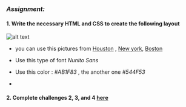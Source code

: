 
### *Assignment:*


#### 1. Write the necessary HTML and CSS to create the following layout


![alt text](https://i.stack.imgur.com/psE3s.jpg)

- you can use this pictures from [Houston](https://images.unsplash.com/photo-1587088132102-813d79451b64?ixlib=rb-1.2.1&ixid=eyJhcHBfaWQiOjEyMDd9&auto=format&fit=crop&w=934&q=80) ,
[New york](https://images.unsplash.com/photo-1532960401447-7dd05bef20b0?ixlib=rb-1.2.1&ixid=eyJhcHBfaWQiOjEyMDd9&auto=format&fit=crop&w=1279&q=80),
[Boston](https://images.unsplash.com/photo-1558279209-0117252c552a?ixlib=rb-1.2.1&ixid=eyJhcHBfaWQiOjEyMDd9&auto=format&fit=crop&w=2689&q=80)

- Use this type of font *Nunito Sans*
- Use this color : *#AB1F83* , the another one *#544F53*
- 

#### 2. Complete challenges 2, 3, and 4 [here](https://en.wikiversity.org/wiki/Web_Design/CSS_challenges)

